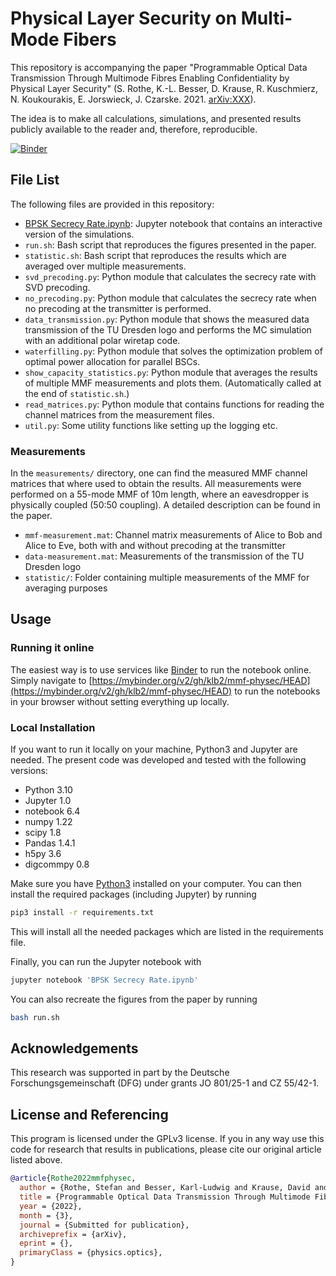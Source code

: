 # Physical Layer Security on Multi-Mode Fibers

This repository is accompanying the paper "Programmable Optical Data
Transmission Through Multimode Fibres Enabling Confidentiality by Physical
Layer Security" (S. Rothe, K.-L. Besser, D. Krause, R. Kuschmierz, N.
Koukourakis, E. Jorswieck, J. Czarske. 2021. [arXiv:XXX]()).

The idea is to make all calculations, simulations, and presented results
publicly available to the reader and, therefore, reproducible.

[![Binder](https://mybinder.org/badge_logo.svg)](https://mybinder.org/v2/gh/klb2/mmf-physec/HEAD)


## File List
The following files are provided in this repository:

- [BPSK Secrecy
  Rate.ipynb](https://mybinder.org/v2/gh/klb2/mmf-physec/HEAD?labpath=BPSK%20Secrecy%20Rate.ipynb):
  Jupyter notebook that contains an interactive version of the simulations.
- `run.sh`: Bash script that reproduces the figures presented in the paper.
- `statistic.sh`: Bash script that reproduces the results which are averaged
  over multiple measurements.
- `svd_precoding.py`: Python module that calculates the secrecy rate with SVD
  precoding.
- `no_precoding.py`: Python module that calculates the secrecy rate when no
  precoding at the transmitter is performed.
- `data_transmission.py`: Python module that shows the measured data
  transmission of the TU Dresden logo and performs the MC simulation with an
  additional polar wiretap code.
- `waterfilling.py`: Python module that solves the optimization problem of
  optimal power allocation for parallel BSCs.
- `show_capacity_statistics.py`: Python module that averages the results of
  multiple MMF measurements and plots them. (Automatically called at the end of
  `statistic.sh`.)
- `read_matrices.py`: Python module that contains functions for reading the
  channel matrices from the measurement files.
- `util.py`: Some utility functions like setting up the logging etc.

### Measurements
In the `measurements/` directory, one can find the measured MMF channel
matrices that where used to obtain the results.
All measurements were performed on a 55-mode MMF of 10m length, where an
eavesdropper is physically coupled (50:50 coupling).
A detailed description can be found in the paper.

- `mmf-measurement.mat`: Channel matrix measurements of Alice to Bob and Alice
  to Eve, both with and without precoding at the transmitter
- `data-measurement.mat`: Measurements of the transmission of the TU Dresden
  logo
- `statistic/`: Folder containing multiple measurements of the MMF for
  averaging purposes


## Usage
### Running it online
The easiest way is to use services like [Binder](https://mybinder.org/) to run
the notebook online. Simply navigate to
[https://mybinder.org/v2/gh/klb2/mmf-physec/HEAD](https://mybinder.org/v2/gh/klb2/mmf-physec/HEAD)
to run the notebooks in your browser without setting everything up locally.

### Local Installation
If you want to run it locally on your machine, Python3 and Jupyter are needed.
The present code was developed and tested with the following versions:
- Python 3.10
- Jupyter 1.0
- notebook 6.4
- numpy 1.22
- scipy 1.8
- Pandas 1.4.1
- h5py 3.6
- digcommpy 0.8

Make sure you have [Python3](https://www.python.org/downloads/) installed on
your computer.
You can then install the required packages (including Jupyter) by running
```bash
pip3 install -r requirements.txt
```
This will install all the needed packages which are listed in the requirements 
file. 

Finally, you can run the Jupyter notebook with
```bash
jupyter notebook 'BPSK Secrecy Rate.ipynb'
```

You can also recreate the figures from the paper by running
```bash
bash run.sh
```


## Acknowledgements
This research was supported in part by the Deutsche Forschungsgemeinschaft
(DFG) under grants JO 801/25-1 and CZ 55/42-1.


## License and Referencing
This program is licensed under the GPLv3 license. If you in any way use this
code for research that results in publications, please cite our original
article listed above.

```bibtex
@article{Rothe2022mmfphysec,
  author = {Rothe, Stefan and Besser, Karl-Ludwig and Krause, David and Kuschmierz, Robert and Koukourakis, Nektarios and Jorswieck, Eduard and Czarske, J\"urgen W.},
  title = {Programmable Optical Data Transmission Through Multimode Fibres Enabling Confidentiality by Physical Layer Security},
  year = {2022},
  month = {3},
  journal = {Submitted for publication},
  archiveprefix = {arXiv},
  eprint = {},
  primaryClass = {physics.optics},
}
```
